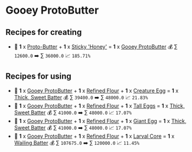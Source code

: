 # Gooey ProtoButter

## Recipes for creating

* 🍳 **1** x [Proto-Butter](<Proto-Butter.md>) + **1** x [Sticky 'Honey'](<Sticky 'Honey'.md>) = **1** x [Gooey ProtoButter](<Gooey ProtoButter.md>) 💰 ∑ `12600.0` ➡️ ∑ `36000.0` 📈 `185.71%`


## Recipes for using

* 🍳 **1** x [Gooey ProtoButter](<Gooey ProtoButter.md>) + **1** x [Refined Flour](<Refined Flour.md>) + **1** x [Creature Egg](<Creature Egg.md>) = **1** x [Thick, Sweet Batter](<Thick, Sweet Batter.md>) 💰 ∑ `39400.0` ➡️ ∑ `48000.0` 📈 `21.83%`
* 🍳 **1** x [Gooey ProtoButter](<Gooey ProtoButter.md>) + **1** x [Refined Flour](<Refined Flour.md>) + **1** x [Tall Eggs](<Tall Eggs.md>) = **1** x [Thick, Sweet Batter](<Thick, Sweet Batter.md>) 💰 ∑ `41000.0` ➡️ ∑ `48000.0` 📈 `17.07%`
* 🍳 **1** x [Gooey ProtoButter](<Gooey ProtoButter.md>) + **1** x [Refined Flour](<Refined Flour.md>) + **1** x [Giant Egg](<Giant Egg.md>) = **1** x [Thick, Sweet Batter](<Thick, Sweet Batter.md>) 💰 ∑ `41000.0` ➡️ ∑ `48000.0` 📈 `17.07%`
* 🍳 **1** x [Gooey ProtoButter](<Gooey ProtoButter.md>) + **1** x [Refined Flour](<Refined Flour.md>) + **1** x [Larval Core](<Larval Core.md>) = **1** x [Wailing Batter](<Wailing Batter.md>) 💰 ∑ `107675.0` ➡️ ∑ `120000.0` 📈 `11.45%`
